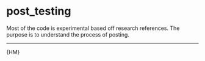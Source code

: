 # post_testing

Most of the code is experimental based off research references. The purpose is to understand the process of posting.

---

{HM}
